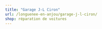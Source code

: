 ```yaml
---
title: "Garage J-L Ciron"
url: /longuenee-en-anjou/garage-j-l-ciron/
shop: réparation de voitures
---
```


